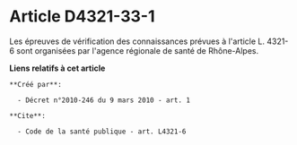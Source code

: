 # Article D4321-33-1

Les épreuves de vérification des connaissances prévues à l'article L. 4321-6 sont organisées par l'agence régionale de santé
de Rhône-Alpes.

**Liens relatifs à cet article**

	**Créé par**:

	  - Décret n°2010-246 du 9 mars 2010 - art. 1

	**Cite**:

	  - Code de la santé publique - art. L4321-6
